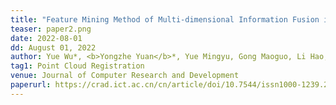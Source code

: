 ```yaml
---
title: "Feature Mining Method of Multi-dimensional Information Fusion in Point Cloud Registration (in Chinese)" 
teaser: paper2.png
date: 2022-08-01
dd: August 01, 2022
author: Yue Wu*, <b>Yongzhe Yuan</b>*, Yue Mingyu, Gong Maoguo, Li Hao, Zhang Mingyang, Ma Wenping, Miao Qiguang
tag1: Point Cloud Registration
venue: Journal of Computer Research and Development 
paperurl: https://crad.ict.ac.cn/cn/article/doi/10.7544/issn1000-1239.20220042
---
```

